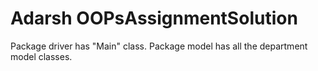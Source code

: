 # Adarsh OOPsAssignmentSolution


Package driver has "Main" class.
Package model has all the department model classes.
